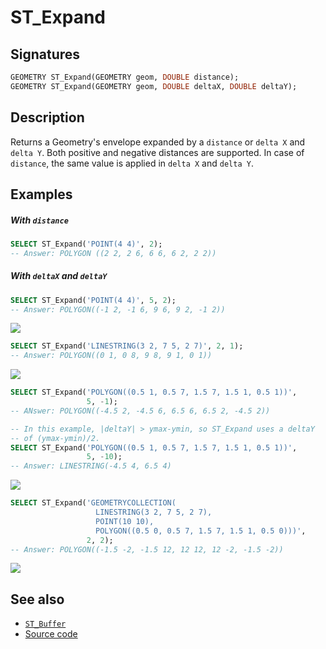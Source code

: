# ST_Expand

## Signatures

```sql
GEOMETRY ST_Expand(GEOMETRY geom, DOUBLE distance);
GEOMETRY ST_Expand(GEOMETRY geom, DOUBLE deltaX, DOUBLE deltaY);
```

## Description

Returns a Geometry's envelope expanded by a `distance` or `delta X` and `delta Y`.
Both positive and negative distances are supported.
In case of `distance`, the same value is applied in `delta X` and `delta Y`.

## Examples

##### With `distance`

```sql
SELECT ST_Expand('POINT(4 4)', 2);
-- Answer: POLYGON ((2 2, 2 6, 6 6, 6 2, 2 2)) 
```

##### With `deltaX` and `deltaY`

```sql
SELECT ST_Expand('POINT(4 4)', 5, 2);
-- Answer: POLYGON((-1 2, -1 6, 9 6, 9 2, -1 2))
```

<img class="displayed" src="../ST_Expand_1.png"/>

```sql
SELECT ST_Expand('LINESTRING(3 2, 7 5, 2 7)', 2, 1);
-- Answer: POLYGON((0 1, 0 8, 9 8, 9 1, 0 1))
```

<img class="displayed" src="../ST_Expand_2.png"/>

```sql
SELECT ST_Expand('POLYGON((0.5 1, 0.5 7, 1.5 7, 1.5 1, 0.5 1))',
                 5, -1);
-- ANswer: POLYGON((-4.5 2, -4.5 6, 6.5 6, 6.5 2, -4.5 2))

-- In this example, |deltaY| > ymax-ymin, so ST_Expand uses a deltaY
-- of (ymax-ymin)/2.
SELECT ST_Expand('POLYGON((0.5 1, 0.5 7, 1.5 7, 1.5 1, 0.5 1))',
                 5, -10);
-- Answer: LINESTRING(-4.5 4, 6.5 4)
```

<img class="displayed" src="../ST_Expand_3.png"/>

```sql
SELECT ST_Expand('GEOMETRYCOLLECTION(
                   LINESTRING(3 2, 7 5, 2 7),
                   POINT(10 10),
                   POLYGON((0.5 0, 0.5 7, 1.5 7, 1.5 1, 0.5 0)))',
                 2, 2);
-- Answer: POLYGON((-1.5 -2, -1.5 12, 12 12, 12 -2, -1.5 -2))
```

<img class="displayed" src="../ST_Expand_4.png"/>

## See also

* [`ST_Buffer`](../ST_Buffer)
* <a href="https://github.com/orbisgis/h2gis/blob/master/h2gis-functions/src/main/java/org/h2gis/functions/spatial/create/ST_Expand.java" target="_blank">Source code</a>

